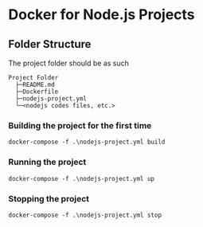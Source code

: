 # Docker for Node.js Projects

## Folder Structure

The project folder should be as such
```
Project Folder
  ├─README.md
  ├─Dockerfile
  ├─nodejs-project.yml
  └─<nodejs codes files, etc.>
```

### Building the project for the first time
```
docker-compose -f .\nodejs-project.yml build
```

### Running the project
```
docker-compose -f .\nodejs-project.yml up
```

### Stopping the project
```
docker-compose -f .\nodejs-project.yml stop
```